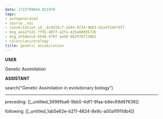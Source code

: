 ```yaml
---
date: 1722799044.921979
tags:
- autogenerated
- source__oai
- conversation_id__4cdd15cf-2d44-4f34-9bb3-d1a4f2de7df7
- msg_aaa2f1d1-ff91-4077-a2fa-425a0805572b
- msg_e55de2c6-6b46-476f-aed8-862978713862
- colorclass/ecology
title: genetic assimilation
---
```


**USER**

Genetic Assimilation


**ASSISTANT**

search("Genetic Assimilation in evolutionary biology")


---

preceding: [[_untitled_5696fba6-9bb5-4df1-9faa-b8ec69d97639]]  


following: [[_untitled_1ab5e62e-b211-4824-8e9c-a00a1f911db4]]